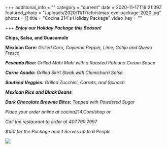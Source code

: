+++
additional_info = ""
category = "current"
date = 2020-11-17T19:21:39Z
featured_photo = "/uploads/2020/11/17/christmas-eve-package-2020.jpg"
photos = []
title = "Cocina 214's Holiday Package"
video_key = ""

+++
**_Enjoy our Holiday Package this Season!_**

**Chips, Salsa, and Guacamole**

**Mexican Corn:** _Grilled Corn, Cayenne Pepper, Lime, Cotija and Queso Fresco_

**_Pescado Rico:_** _Grilled Mahi Mahi with a Roasted Poblano Cream Sauce_

**_Carne Asada:_** _Grilled Skirt Steak with Chimichurri Salsa_

**_Sautèed Veggies:_** _Grilled Zucchini, Carrots, and Spinach_

**_Mexican Rice and Black Beans_**

**_Dark Chocolate Brownie Bites:_** _Topped with Powdered Sugar_

_Place your order online at cocina214.Com/shop or_

_Call the restaurant to order at 407.790.7997_

_$150 for the Package and it Serves up to 6 People_

![](/uploads/2020/11/17/christmas-eve-package-2020.jpg)